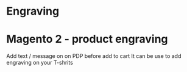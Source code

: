 # Engraving
# Magento 2 - product engraving 
Add text / message on on PDP before add to cart
It can be use to add engraving on your T-shrits 
